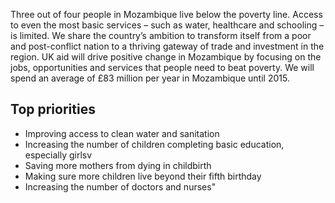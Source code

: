 Three out of four people in Mozambique live below the poverty line. Access to even the most basic services – such as water, healthcare and schooling – is limited. We share the country’s ambition to transform itself from a poor and post-conflict nation to a thriving gateway of trade and investment in the region.  UK aid will drive positive change in Mozambique by focusing on the jobs, opportunities and services that people need to beat poverty.  We will spend an average of £83 million per year in Mozambique until 2015.

## Top priorities

- Improving access to clean water and sanitation
- Increasing the number of children completing basic education, especially girlsv
- Saving more mothers from dying in childbirth
- Making sure more children live beyond their fifth birthday
- Increasing the number of doctors and nurses"